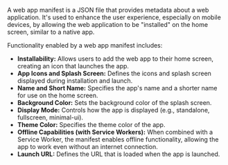 A web app manifest is a JSON file that provides metadata about a web application. It's used to enhance the user experience, especially on mobile devices, by allowing the web application to be "installed" on the home screen, similar to a native app.

Functionality enabled by a web app manifest includes:

*   **Installability:** Allows users to add the web app to their home screen, creating an icon that launches the app.
*   **App Icons and Splash Screen:** Defines the icons and splash screen displayed during installation and launch.
*   **Name and Short Name:** Specifies the app's name and a shorter name for use on the home screen.
*   **Background Color:** Sets the background color of the splash screen.
*   **Display Mode:** Controls how the app is displayed (e.g., standalone, fullscreen, minimal-ui).
*   **Theme Color:** Specifies the theme color of the app.
*   **Offline Capabilities (with Service Workers):**  When combined with a Service Worker, the manifest enables offline functionality, allowing the app to work even without an internet connection.
*   **Launch URL:** Defines the URL that is loaded when the app is launched.